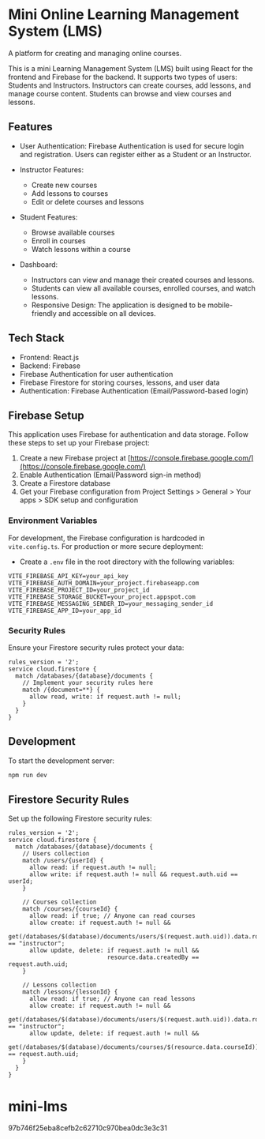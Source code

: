 # Mini Online Learning Management System (LMS)
<!-- ## Learn Hub Mini Courses -->

A platform for creating and managing online courses.

This is a mini Learning Management System (LMS) built using React for the frontend and Firebase for the backend. It supports two types of users: Students and Instructors. Instructors can create courses, add lessons, and manage course content. Students can browse and view courses and lessons.

## Features
* User Authentication: Firebase Authentication is used for secure login and registration. Users can register either as a Student or an Instructor.

* Instructor Features:
  * Create new courses
  * Add lessons to courses
  * Edit or delete courses and lessons
* Student Features:
  * Browse available courses
  * Enroll in courses
  * Watch lessons within a course
* Dashboard:
  * Instructors can view and manage their created courses and lessons.
  * Students can view all available courses, enrolled courses, and watch lessons.
  * Responsive Design: The application is designed to be mobile-friendly and accessible on all devices.

## Tech Stack
* Frontend: React.js
* Backend: Firebase
* Firebase Authentication for user authentication
* Firebase Firestore for storing courses, lessons, and user data
* Authentication: Firebase Authentication (Email/Password-based login)
  
## Firebase Setup

This application uses Firebase for authentication and data storage. Follow these steps to set up your Firebase project:

1. Create a new Firebase project at [https://console.firebase.google.com/](https://console.firebase.google.com/)
2. Enable Authentication (Email/Password sign-in method)
3. Create a Firestore database
4. Get your Firebase configuration from Project Settings > General > Your apps > SDK setup and configuration

### Environment Variables

For development, the Firebase configuration is hardcoded in `vite.config.ts`. For production or more secure deployment:

- Create a `.env` file in the root directory with the following variables:
```
VITE_FIREBASE_API_KEY=your_api_key
VITE_FIREBASE_AUTH_DOMAIN=your_project.firebaseapp.com
VITE_FIREBASE_PROJECT_ID=your_project_id
VITE_FIREBASE_STORAGE_BUCKET=your_project.appspot.com
VITE_FIREBASE_MESSAGING_SENDER_ID=your_messaging_sender_id
VITE_FIREBASE_APP_ID=your_app_id
```

### Security Rules

Ensure your Firestore security rules protect your data:

```
rules_version = '2';
service cloud.firestore {
  match /databases/{database}/documents {
    // Implement your security rules here
    match /{document=**} {
      allow read, write: if request.auth != null;
    }
  }
}
```


## Development

To start the development server:

```bash
npm run dev
```

## Firestore Security Rules

Set up the following Firestore security rules:

```
rules_version = '2';
service cloud.firestore {
  match /databases/{database}/documents {
    // Users collection
    match /users/{userId} {
      allow read: if request.auth != null;
      allow write: if request.auth != null && request.auth.uid == userId;
    }
    
    // Courses collection
    match /courses/{courseId} {
      allow read: if true; // Anyone can read courses
      allow create: if request.auth != null && 
                    get(/databases/$(database)/documents/users/$(request.auth.uid)).data.role == "instructor";
      allow update, delete: if request.auth != null && 
                            resource.data.createdBy == request.auth.uid;
    }
    
    // Lessons collection
    match /lessons/{lessonId} {
      allow read: if true; // Anyone can read lessons
      allow create: if request.auth != null &&
                    get(/databases/$(database)/documents/users/$(request.auth.uid)).data.role == "instructor";
      allow update, delete: if request.auth != null &&
                            get(/databases/$(database)/documents/courses/$(resource.data.courseId)).data.createdBy == request.auth.uid;
    }
  }
}
```

# mini-lms
97b746f25eba8cefb2c62710c970bea0dc3e3c31
